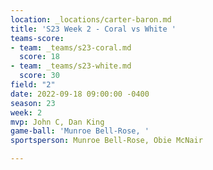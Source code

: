 ```yaml
---
location: _locations/carter-baron.md
title: 'S23 Week 2 - Coral vs White '
teams-score:
- team: _teams/s23-coral.md
  score: 18
- team: _teams/s23-white.md
  score: 30
field: "2"
date: 2022-09-18 09:00:00 -0400
season: 23
week: 2
mvp: John C, Dan King
game-ball: 'Munroe Bell-Rose, '
sportsperson: Munroe Bell-Rose, Obie McNair

---
```

